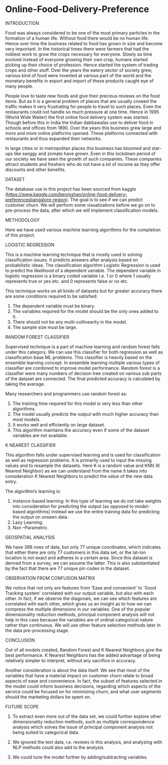 # Online-Food-Delivery-Preference

INTRODUCTION

Food was always considered to be one of the most primary particles in the formation of a human life. Without food there would be no human life. Hence over time the business related to food has grown in size and become very important. 
In the historical times there were farmers that had the noblest work to grow the crops necessary for everyone. Slowly as time evolved instead of everyone growing their own crop, humans started picking up their choice of profession. Hence started the system of trading crops and other stuff. 
Over the years the eatery sector of society grew, various kind of food were invented at various part of the world and the monetary benefits in export and import of these products caught eye of many people.

People love to taste new foods and give their precious reviews on the food items. But as it is a general problem of places that are usually crowed the traffic makes it very frustrating for people to travel to such places. Even the restaurants could not handle so much pressure at one time. 
Hence in 1995 (World Wide Waiter) the first online food delivery system was started. Though before this in India the Indian dabbawalas use to deliver food in schools and offices from 1890.
Over the years this business grew large and more and more online platforms opened. These platforms connected with restaurants and thus expanded their networks. 

In large cities or in metropolitan places this business has bloomed and star-ups like swiggy and zomato have grown. Even in this lockdown period of our society we have seen the growth of such companies. 
These companies attract students and freshers who do not have a lot of income as they offer discounts and other benefits.

DATASET


The database use in this project has been sourced from kaggle
(https://www.kaggle.com/benroshan/online-food-delivery-preferencesbangalore-region).
The goal is to see if we can predict customer churn.
We will perform some visualizations before we go on to pre-process the data, after which we will implement classification models.


METHODOLOGY


Here we have used various machine learning algorithms for the completion of this project.

LOGISTIC REGRESSION

This is a machine learning technique that is mostly used in solving classification issues. It predicts answers after analysis based on probabilistic ideas. The classification algorithm Logistic Regression is used to predict the likelihood of a dependent variable. The dependent variable in logistic regression is a binary coded variable I.e. 1 or 0 where 1 usually represents true or yes etc. and 0 represents false or no etc.

This technique works on all kinds of datasets but for greater accuracy there are some conditions required to be satisfied:

1. The dependent variable must be binary.
2. The variables required for the model should be the only ones added to it.
3. There should not be any multi-collinearity in the model.
4. The sample size must be large.


RANDOM FOREST CLASSIFIER

Supervised technique is a part of machine learning and random forest falls under this category. We can use this classifier for both regression as well as classification base ML problems. This classifier is heavily based on the ensemble learning concept. In ensemble learning multiple various types of classifier are combined to improve model performance.
Random forest is a classifier were many numbers of decision tree created on various sub parts of the dataset are connected. The final predicted accuracy is calculated by taking the average.

Many researchers and programmers use random forest as:

1. The training time required for this model is very less than other algorithms.
2. The model usually predicts the output with much higher accuracy than most models.
3. It works well and efficiently on large dataset.
4. This algorithm maintains the accuracy even if some of the dataset variables are not available.


K NEAREST CLASSIFIER

This algorithm falls under supervised learning and is used for classification as well as regression problems. It is primarily used to input the missing values and to resample the datasets.
Here K is a random value and KNN (K Nearest Neighbor) as we can understand from the name it takes into consideration K Nearest Neighbors to predict the value of the new data entry.


The algorithm’s learning is:
1. Instance-based learning: In this type of learning we do not take weights into consideration for predicting the output (as opposed to model- based algorithms) instead we use the entire training data for predicting the output  on unseen data.
2. Lazy Learning.
3. Non –Parametric.


GEOSPATIAL ANALYSIS

We have 388 rows of data, but only 77 unique coordinates, which indicates that either there are only 77 customers in this data set, or the lat-lon location is not exact and adheres to a certain area. Since this dataset is derived from a survey, we can assume the latter. This is also substantiated by the fact that there are 77 unique pin codes in the dataset.

OBSERVATION FROM CONFUSION MATRIX

We notice that not only are features from 'Ease and convenient' to 'Good Tracking system' correlated with our output variable, but also with each other. In fact, if we observe the diagonals, we can see which features are correlated with each other, which gives us an insight as to how we can compress the multiple dimensions in our variables. One of the popular dimensionality reduction methods, principal component analysis will not help in this case because the variables are of ordinal categorical nature rather than continuous. We will use other feature selection methods later in the data pre-processing stage.


CONCLUSION



Out of all models created, Random Forest and K Nearest Neighbors give the best performance. K Nearest Neighbors has the added advantage of being relatively simpler to interpret, without any sacrifice in accuracy.

Another consideration is about the data itself. We see that most of the variables that have a material impact on customer churn relate to broad aspects of ease and convenience. In fact, the subset of features selected in the model could inform business decisions, regarding which aspects of the service could be focused on for minimizing churn, and what user segments should the marketing dollars be spent on.



FUTURE SCOPE

1. To extract even more out of the data set, we could further explore other dimensionality reduction methods, such as multiple correspondence analysis which solves the issue of principal component analysis not being suited to categorical data.

2. We ignored the text data, i.e. reviews in this analysis, and analyzing with NLP methods could also add to the analysis.

3. We could tune the model further by adding/subtracting variables.


